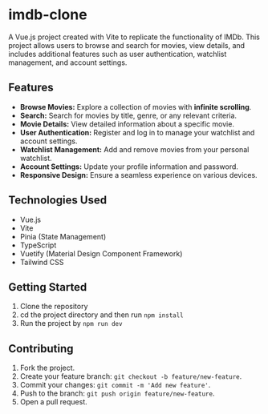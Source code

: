 # imdb-clone

A Vue.js project created with Vite to replicate the functionality of IMDb. This project allows users to browse and search for movies, view details, and includes additional features such as user authentication, watchlist management, and account settings.

## Features

- **Browse Movies:** Explore a collection of movies with **infinite scrolling**.
- **Search:** Search for movies by title, genre, or any relevant criteria.
- **Movie Details:** View detailed information about a specific movie.
- **User Authentication:** Register and log in to manage your watchlist and account settings.
- **Watchlist Management:** Add and remove movies from your personal watchlist.
- **Account Settings:** Update your profile information and password.
- **Responsive Design:** Ensure a seamless experience on various devices.

## Technologies Used

- Vue.js
- Vite
- Pinia (State Management)
- TypeScript
- Vuetify (Material Design Component Framework)
- Tailwind CSS

## Getting Started

1. Clone the repository
2. cd the project directory and then run ``npm install``
3. Run the project by ``npm run dev``

## Contributing

1. Fork the project.
2. Create your feature branch: `git checkout -b feature/new-feature`.
3. Commit your changes: `git commit -m 'Add new feature'`.
4. Push to the branch: `git push origin feature/new-feature`.
5. Open a pull request.

